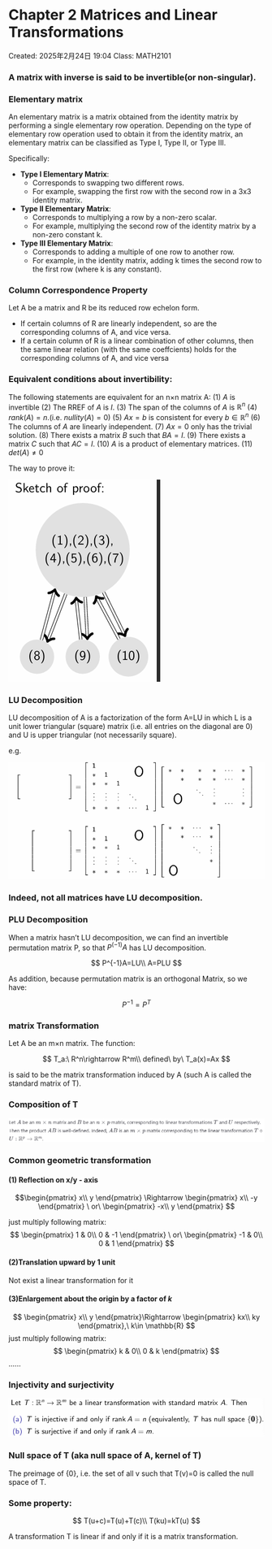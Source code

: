 # Chapter 2 Matrices and Linear Transformations

Created: 2025年2月24日 19:04
Class: MATH2101

### A matrix with inverse is said to be invertible(or non-singular).

### Elementary matrix

An elementary matrix is a matrix obtained from the identity matrix by performing a single elementary row operation. Depending on the type of elementary row operation used to obtain it from the identity matrix, an elementary matrix can be classified as Type I, Type II, or Type III.

Specifically:

- **Type I Elementary Matrix**:
    - Corresponds to swapping two different rows.
    - For example, swapping the first row with the second row in a 3x3 identity matrix.
- **Type II Elementary Matrix**:
    - Corresponds to multiplying a row by a non-zero scalar.
    - For example, multiplying the second row of the identity matrix by a non-zero constant k.
- **Type III Elementary Matrix**:
    - Corresponds to adding a multiple of one row to another row.
    - For example, in the identity matrix, adding k times the second row to the first row (where k is any constant).

### Column Correspondence Property

Let A be a matrix and R be its reduced row echelon form.

- If certain columns of R are linearly independent, so are the corresponding columns of A, and vice versa.
- If a certain column of R is a linear combination of other columns, then the same linear relation (with the same coeffcients) holds for the corresponding columns of A, and vice versa

### Equivalent conditions about invertibility:

The following statements are equivalent for an n×n matrix A:
(1) $A$ is invertible
(2) The RREF of $A$ is $I$.
(3) The span of the columns of $A$ is $\mathbb{R}^n$ 
(4) $rank(A)=n$.(i.e. $nullity(A)=0$)
(5) $Ax=b$ is consistent for every $b∈\mathbb{R}^n$ 
(6) The columns of $A$ are linearly independent.
(7) $Ax=0$ only has the trivial solution.
(8) There exists a matrix $B$ such that $BA=I$.
(9) There exists a matrix $C$ such that $AC=I$.
(10) $A$ is a product of elementary matrices.
(11) $det(A)\neq0$

The way to prove it:

![image.png](image.png)

### LU Decomposition

LU decomposition of A is a factorization of the form A=LU in which L is a unit lower triangular (square) matrix (i.e. all entries on the diagonal are 0) and U is upper triangular (not necessarily square).

e.g. 

![image.png](image%201.png)

### Indeed, not all matrices have LU decomposition.

### PLU Decomposition

When a matrix hasn’t LU decomposition, we can find an invertible permutation matrix P, so that $P^(-1)A$ has LU decomposition.

$$
P^{-1}A=LU\\
A=PLU
$$

As addition, because permutation matrix is an orthogonal Matrix, so we have:

$$
P^{-1}=P^T
$$

### matrix Transformation

Let A be an m×n matrix. The function:

$$
T_a:\ R^n\rightarrow R^m\\
defined\ by\ T_a(x)=Ax
$$

is said to be the matrix transformation induced by A (such A is called the standard matrix of T).

### Composition of T

![image.png](image%202.png)

### Common geometric transformation
#### (1) Reflection on x/y - axis
$$\begin{pmatrix}
    x\\
    y
\end{pmatrix}
\Rightarrow
\begin{pmatrix}
    x\\
    -y
\end{pmatrix}
\ or\ 
\begin{pmatrix}
    -x\\
    y
\end{pmatrix}
$$

just multiply following matrix:
$$
\begin{pmatrix}
    1 & 0\\
    0 & -1
\end{pmatrix}
\ or\ 
\begin{pmatrix}
    -1 & 0\\
    0 & 1
\end{pmatrix}
$$
#### (2)Translation upward by 1 unit
Not exist a linear transformation for it

#### (3)Enlargement about the origin by a factor of $k$
$$
\begin{pmatrix}
    x\\
    y
\end{pmatrix}\Rightarrow
\begin{pmatrix}
    kx\\
    ky
\end{pmatrix},\ k\in \mathbb{R}
$$
just multiply following matrix:
$$
\begin{pmatrix}
    k & 0\\
    0 & k
\end{pmatrix}
$$
......

### Injectivity and surjectivity

![image.png](image%208.png)

### Null space of T (aka null space of A,  kernel of T)

The preimage of {0}, i.e. the set of all v such that T(v)=0 is called the null space of T.

### Some property:

$$
T(u+c)=T(u)+T(c)\\
T(ku)=kT(u)
$$

  A transformation T  is linear if and only if it is a matrix transformation.